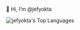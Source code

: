👋 Hi, I’m @jefyokta



![jefyokta's Top Languages](https://github-readme-stats.vercel.app/api/top-langs/?username=jefyokta&theme=vue-dark&show_icons=true&hide_border=true&layout=compact)
<!---
jefyokta/jefyokta is a ✨ special ✨ repository because its `README.md` (this file) appears on your GitHub profile.
You can click the Preview link to take a look at your changes.
--->
